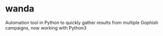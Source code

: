 # wanda
Automation tool in Python to quickly gather results from multiple Gophish campaigns, now working with Python3
